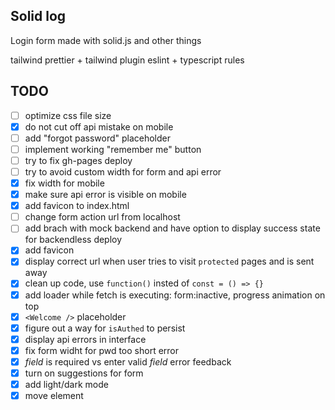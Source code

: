 ## Solid log

Login form made with solid.js and other things

tailwind
prettier + tailwind plugin
eslint + typescript rules

## TODO

-   [ ] optimize css file size
-   [x] do not cut off api mistake on mobile
-   [ ] add "forgot password" placeholder
-   [ ] implement working "remember me" button
-   [ ] try to fix gh-pages deploy
-   [ ] try to avoid custom width for form and api error
-   [x] fix width for mobile
-   [x] make sure api error is visible on mobile
-   [x] add favicon to index.html
-   [ ] change form action url from localhost
-   [ ] add brach with mock backend and have option to display success state for backendless deploy
-   [x] add favicon
-   [x] display correct url when user tries to visit `protected` pages and is sent away
-   [x] clean up code, use `function()` insted of `const = () => {}`
-   [x] add loader while fetch is executing: form:inactive, progress animation on top
-   [x] `<Welcome />` placeholder
-   [x] figure out a way for `isAuthed` to persist
-   [x] display api errors in interface
-   [x] fix form widht for pwd too short error
-   [x] _field_ is required vs enter valid _field_ error feedback
-   [x] turn on suggestions for form
-   [x] add light/dark mode
-   [x] move <Label> element
